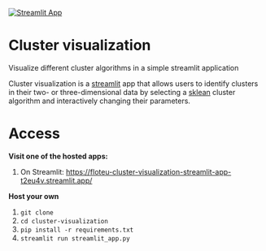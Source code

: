 [![Streamlit App](https://static.streamlit.io/badges/streamlit_badge_black_white.svg)](https://floteu-cluster-visualization-streamlit-app-t2eu4v.streamlit.app/)

# Cluster visualization
Visualize different cluster algorithms in a simple streamlit application

Cluster visualization is a [streamlit](https://streamlit.io) app that allows users to identify clusters in their two- or three-dimensional data by selecting a [sklean](https://scikit-learn.org/stable/modules/clustering.html) cluster algorithm and interactively changing their parameters. 

# Access
**Visit one of the hosted apps:**  

1. On Streamlit: https://floteu-cluster-visualization-streamlit-app-t2eu4v.streamlit.app/

**Host your own**  

1. `git clone`
2. `cd cluster-visualization`
3. `pip install -r requirements.txt`
4. `streamlit run streamlit_app.py`
